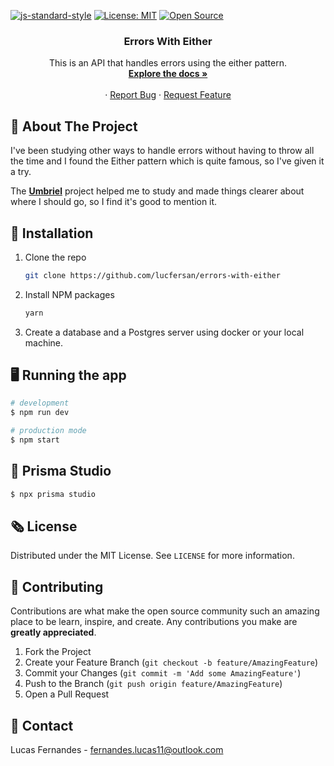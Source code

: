 [![js-standard-style](https://img.shields.io/badge/code%20style-standard-brightgreen.svg)](http://standardjs.com)
[![License: MIT](https://img.shields.io/badge/License-MIT-yellow.svg)](https://opensource.org/licenses/MIT)
[![Open Source](https://badges.frapsoft.com/os/v1/open-source.svg?v=103)](https://opensource.org/)


<p align="center">
  <h3 align="center">Errors With Either</h3>

  <p align="center">
    This is an API that handles errors using the either pattern.
    <br />
    <a href="https://github.com/lucfersan/errors-with-either"><strong>Explore the docs »</strong></a>
    <br />
    <br />
    ·
    <a href="https://github.com/lucfersan/errors-with-either/issues">Report Bug</a>
    ·
    <a href="https://github.com/lucfersan/errors-with-either/issues">Request Feature</a>
  </p>
</p>

## 🐾 About The Project

I've been studying other ways to handle errors without having to throw all the time and I found the Either pattern which is quite famous, so I've given it a try.

The **[Umbriel](https://github.com/diego3g/umbriel)** project helped me to study and made things clearer about where I should go, so I find it's good to mention it.

## 🚀 Installation

1. Clone the repo
   ```sh
   git clone https://github.com/lucfersan/errors-with-either
   ```
2. Install NPM packages
   ```sh
   yarn
   ```
3. Create a database and a Postgres server using docker or your local machine.

## 🖥️ Running the app

```bash
# development
$ npm run dev

# production mode
$ npm start
```

## 🔺 Prisma Studio

```bash
$ npx prisma studio
```

## 🗞️ License

Distributed under the MIT License. See `LICENSE` for more information.

## 🤝 Contributing

Contributions are what make the open source community such an amazing place to be learn, inspire, and create. Any contributions you make are **greatly appreciated**.

1. Fork the Project
2. Create your Feature Branch (`git checkout -b feature/AmazingFeature`)
3. Commit your Changes (`git commit -m 'Add some AmazingFeature'`)
4. Push to the Branch (`git push origin feature/AmazingFeature`)
5. Open a Pull Request

## 📧 Contact

Lucas Fernandes - fernandes.lucas11@outlook.com
